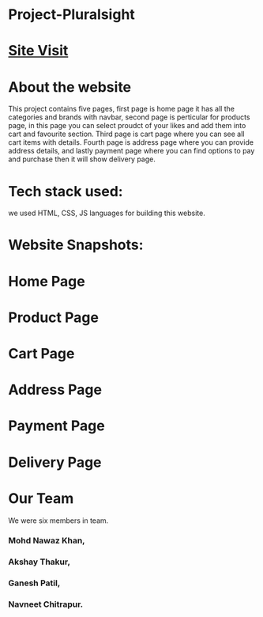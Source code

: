 
# Project-Pluralsight

# [Site Visit](https://pluralsight.vercel.app/)

# About the website
This project contains five pages, first page is home page it has all the categories and brands with navbar, second page is perticular for products page, in this page you can select proudct of your likes and add them into cart and favourite section. Third page is cart page where you can see all cart items with details. Fourth page is address page where you can provide address details, and lastly payment page where you can find options to pay and purchase then it will show delivery page.

# Tech stack used:
we used HTML, CSS, JS languages for building this website.

# Website Snapshots:
# Home Page

# Product Page

# Cart Page

# Address Page

# Payment Page

# Delivery Page


# Our Team
We were six members in team.
### Mohd Nawaz Khan,
### Akshay Thakur,
### Ganesh Patil,
### Navneet Chitrapur.
